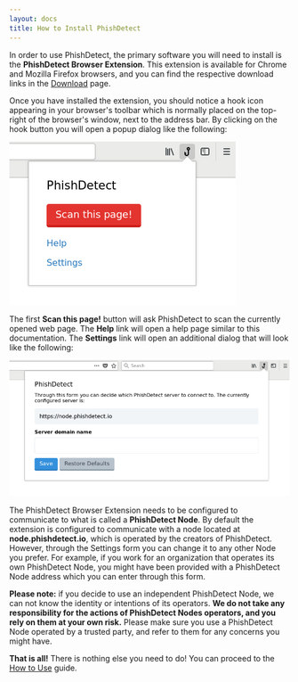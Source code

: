 ```yaml
---
layout: docs
title: How to Install PhishDetect
---
```


In order to use PhishDetect, the primary software you will need to install is the **PhishDetect Browser Extension**. This extension is available for Chrome and Mozilla Firefox browsers, and you can find the respective download links in the [Download](/download/) page.

Once you have installed the extension, you should notice a hook icon appearing in your browser's toolbar which is normally placed on the top-right of the browser's window, next to the address bar. By clicking on the hook button you will open a popup dialog like the following:

![](popup.png)

The first **Scan this page!** button will ask PhishDetect to scan the currently opened web page. The **Help** link will open a help page similar to this documentation. The **Settings** link will open an additional dialog that will look like the following:

![](settings.png)

The PhishDetect Browser Extension needs to be configured to communicate to what is called a **PhishDetect Node**. By default the extension is configured to communicate with a node located at **node.phishdetect.io**, which is operated by the creators of PhishDetect. However, through the Settings form you can change it to any other Node you prefer. For example, if you work for an organization that operates its own PhishDetect Node, you might have been provided with a PhishDetect Node address which you can enter through this form.

<p class="bg-blue-lightest border-l-8 border-blue-lighter text-blue-darker p-4 mb-4 rounded-lg"><b>Please note:</b> if you decide to use an independent PhishDetect Node, we can not know the identity or intentions of its operators. <b>We do not take any responsibility for the actions of PhishDetect Nodes operators, and you rely on them at your own risk.</b> Please make sure you use a PhishDetect Node operated by a trusted party, and refer to them for any concerns you might have.</p>

**That is all!** There is nothing else you need to do! You can proceed to the [How to Use](/docs/user/how-to-use/) guide.
